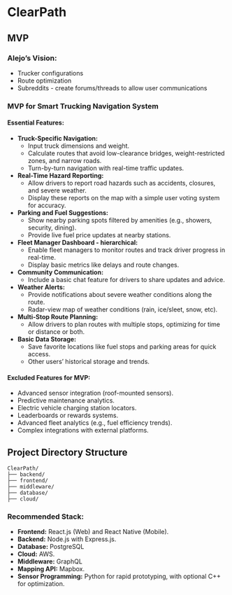# ClearPath

## MVP

### Alejo’s Vision:
- Trucker configurations
- Route optimization
- Subreddits - create forums/threads to allow user communications

### MVP for Smart Trucking Navigation System

#### Essential Features:
- **Truck-Specific Navigation:**
  - Input truck dimensions and weight.
  - Calculate routes that avoid low-clearance bridges, weight-restricted zones, and narrow roads.
  - Turn-by-turn navigation with real-time traffic updates.
- **Real-Time Hazard Reporting:**
  - Allow drivers to report road hazards such as accidents, closures, and severe weather.
  - Display these reports on the map with a simple user voting system for accuracy.
- **Parking and Fuel Suggestions:**
  - Show nearby parking spots filtered by amenities (e.g., showers, security, dining).
  - Provide live fuel price updates at nearby stations.
- **Fleet Manager Dashboard - hierarchical:**
  - Enable fleet managers to monitor routes and track driver progress in real-time.
  - Display basic metrics like delays and route changes.
- **Community Communication:**
  - Include a basic chat feature for drivers to share updates and advice.
- **Weather Alerts:**
  - Provide notifications about severe weather conditions along the route.
  - Radar-view map of weather conditions (rain, ice/sleet, snow, etc).
- **Multi-Stop Route Planning:**
  - Allow drivers to plan routes with multiple stops, optimizing for time or distance or both.
- **Basic Data Storage:**
  - Save favorite locations like fuel stops and parking areas for quick access.
  - Other users’ historical storage and trends.

#### Excluded Features for MVP:
- Advanced sensor integration (roof-mounted sensors).
- Predictive maintenance analytics.
- Electric vehicle charging station locators.
- Leaderboards or rewards systems.
- Advanced fleet analytics (e.g., fuel efficiency trends).
- Complex integrations with external platforms.

## Project Directory Structure

```
ClearPath/
├── backend/
├── frontend/
├── middleware/
├── database/
├── cloud/
```

### Recommended Stack:
- **Frontend:** React.js (Web) and React Native (Mobile).
- **Backend:** Node.js with Express.js.
- **Database:** PostgreSQL
- **Cloud:** AWS.
- **Middleware:** GraphQL
- **Mapping API:** Mapbox.
- **Sensor Programming:** Python for rapid prototyping, with optional C++ for optimization.